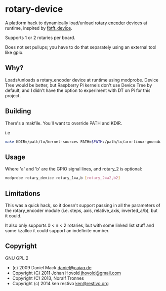 rotary-device
=============

A platform hack to dynamically load/unload [rotary encoder](https://www.kernel.org/doc/Documentation/input/rotary-encoder.txt) devices at runtime, inspired by [fbtft_device](https://github.com/notro/fbtft/wiki/fbtft_device "fbtft_device").

Supports 1 or 2 rotaries per board.

Does not set pullups; you have to do that separately using an external tool like gpio.

## Why?

Loads/unloads a rotary_encoder device at runtime using modprobe. Device Tree would be better, but Raspberry Pi kernels don't use Device Tree by default, and I didn't have the option to experiment with DT on Pi for this project.

## Building

There's a makfile. You'll want to override PATH and KDIR.

i.e
```sh
make KDIR=/path/to/kernel-sources PATH=$PATH:/path/to/arm-linux-gnueabi/toolchain
```


## Usage

Where 'a' and 'b' are the GPIO signal lines, and rotary_2 is optional:

```sh
modprobe rotary_device rotary_1=a,b [rotary_2=a2,b2]
```



## Limitations

This was a quick hack, so it doesn't support passing in all the parameters of the rotary_encoder module (i.e. steps, axis, relative_axis, inverted_a/b), but it could.

It also only supports 0 < n < 2 rotaries, but with some linked list stuff and some kzalloc it could support an indefinite number.

## Copyright

GNU GPL 2 

* (c) 2009 Daniel Mack <daniel@caiaq.de>
* Copyright (C) 2011 Johan Hovold <jhovold@gmail.com>
* Copyright (C) 2013, Noralf Tronnes
* Copyright (c) 2014 ken restivo <ken@restivo.org>

